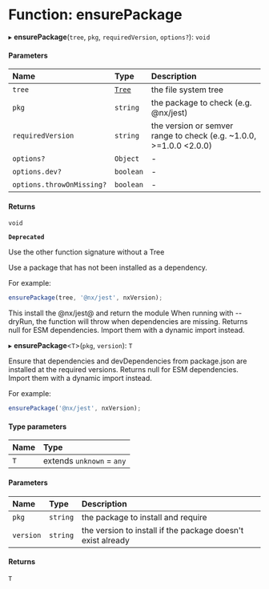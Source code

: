 # Function: ensurePackage

▸ **ensurePackage**(`tree`, `pkg`, `requiredVersion`, `options?`): `void`

#### Parameters

| Name                      | Type                                  | Description                                                        |
| :------------------------ | :------------------------------------ | :----------------------------------------------------------------- |
| `tree`                    | [`Tree`](../../devkit/documents/Tree) | the file system tree                                               |
| `pkg`                     | `string`                              | the package to check (e.g. @nx/jest)                               |
| `requiredVersion`         | `string`                              | the version or semver range to check (e.g. ~1.0.0, >=1.0.0 <2.0.0) |
| `options?`                | `Object`                              | -                                                                  |
| `options.dev?`            | `boolean`                             | -                                                                  |
| `options.throwOnMissing?` | `boolean`                             | -                                                                  |

#### Returns

`void`

**`Deprecated`**

Use the other function signature without a Tree

Use a package that has not been installed as a dependency.

For example:

```typescript
ensurePackage(tree, '@nx/jest', nxVersion);
```

This install the @nx/jest@<nxVersion> and return the module
When running with --dryRun, the function will throw when dependencies are missing.
Returns null for ESM dependencies. Import them with a dynamic import instead.

▸ **ensurePackage**\<`T`\>(`pkg`, `version`): `T`

Ensure that dependencies and devDependencies from package.json are installed at the required versions.
Returns null for ESM dependencies. Import them with a dynamic import instead.

For example:

```typescript
ensurePackage('@nx/jest', nxVersion);
```

#### Type parameters

| Name | Type                      |
| :--- | :------------------------ |
| `T`  | extends `unknown` = `any` |

#### Parameters

| Name      | Type     | Description                                                 |
| :-------- | :------- | :---------------------------------------------------------- |
| `pkg`     | `string` | the package to install and require                          |
| `version` | `string` | the version to install if the package doesn't exist already |

#### Returns

`T`
